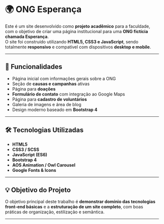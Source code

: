 # 🌍 ONG Esperança

Este é um site desenvolvido como **projeto acadêmico** para a faculdade, com o objetivo de criar uma página institucional para uma **ONG fictícia chamada Esperança**.  
O site foi construído utilizando **HTML5, CSS3 e JavaScript**, sendo totalmente **responsivo** e compatível com dispositivos **desktop e mobile**.

---

## 🧩 Funcionalidades
- Página inicial com informações gerais sobre a ONG  
- Seção de **causas e campanhas** ativas  
- Página para **doações**  
- **Formulário de contato** com integração ao Google Maps  
- Página para **cadastro de voluntários**  
- Galeria de imagens e área de blog  
- Design moderno baseado em **Bootstrap 4**

---

## 🛠️ Tecnologias Utilizadas
- **HTML5**  
- **CSS3 / SCSS**  
- **JavaScript (ES6)**  
- **Bootstrap 4**  
- **AOS Animation / Owl Carousel**  
- **Google Fonts & Icons**

---

## 💡 Objetivo do Projeto
O objetivo principal deste trabalho é **demonstrar domínio das tecnologias front-end básicas** e a **estruturação de um site completo**, com boas práticas de organização, estilização e semântica.

---
